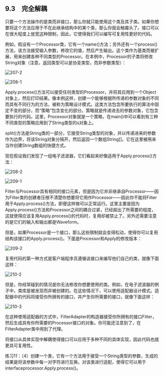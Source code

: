 ## 9.3　完全解耦

只要一个方法操作的是类而非接口，那么你就只能使用这个类及其子类。如果你想要将这个方法应用于不在此继承结构中的某个类，那么你就会触霉头了。接口可以在很大程度上放宽这种限制，因此，它使得我们可以编写可复用性更好的代码。

例如，假设有一个Processor类，它有一个name()方法；另外还有一个process()方法，该方法接受输入参数，修改它的值，然后产生输出。这个类作为基类而被扩展，用来创建各种不同类型的Processor。在本例中，Processor的子类将修改String对象（注意，返回类型可以是协变类型，而非参数类型）：

![207-2](../Images/image02893.jpeg)

![208-1](../Images/image02894.jpeg)

Apply.process()方法可以接受任何类型的Processor，并将其应用到一个Object对象上，然后打印结果。像本例这样，创建一个能够根据所传递的参数对象的不同而具有不同行为的方法，被称为策略设计模式。这类方法包含所要执行的算法中固定不变的部分，而“策略”包含变化的部分。策略就是传递进去的参数对象，它包含要执行的代码。这里，Processor对象就是一个策略，在main()中可以看到有三种不同类型的策略应用到了String类型的s对象上。

split()方法是String类的一部分，它接受String类型的对象，并以传递进来的参数作为边界，将该String对象分隔开，然后返回一个数组String[]。它在这里被用来当作创建String数组的快捷方式。

现在假设我们发现了一组电子滤波器，它们看起来好像适用于Apply.process()方法：

![208-2](../Images/image02895.jpeg)

![209-1](../Images/image02896.jpeg)

Filter与Processor具有相同的接口元素，但是因为它并非继承自Processor——因为Filter类的创建者压根不清楚你想要将它用作Processor——因此你不能将Filter用于Apply.process()方法，即便这样做可以正常运行。这里主要是因为Apply.process()方法和Processor之间的耦合过紧，已经超出了所需要的程度，这就使得应该复用Apply.process()的代码时，复用却被禁止了。另外还需要注意的是它们的输入和输出都是Waveform。

但是，如果Processor是一个接口，那么这些限制就会变得松动，使得你可以复用结构该接口的Apply.process()。下面是Processor和Apply的修改版本：

![209-2](../Images/image02897.jpeg)

复用代码的第一种方式是客户端程序员遵循该接口来编写他们自己的类，就像下面这样：

![210-2](../Images/image02898.jpeg)

但是，你经常碰到的情况是你无法修改你想要使用的类。例如，在电子滤波器的例子中，类库是被发现而非被创建的。在这些情况下，可以使用适配器设计模式。适配器中的代码将接受你所拥有的接口，并产生你所需要的接口，就像下面这样：

![210-3](../Images/image02899.jpeg)

在这种使用适配器的方式中，FilterAdapter的构造器接受你所拥有的接口Filter，然后生成具有你所需要的Processor接口的对象。你可能还注意到了，在FilterAdapter类中用到了代理。

将接口从具体实现中解耦使得接口可以应用于多种不同的具体实现，因此代码也就更具可复用性。

练习11：（4）创建一个类，它有一个方法用于接受一个String类型的参数，生成的结果是将该参数中每一对字符进行互换。对该类进行适配，使得它可以用于interfaceprocessor.Apply.process()。
